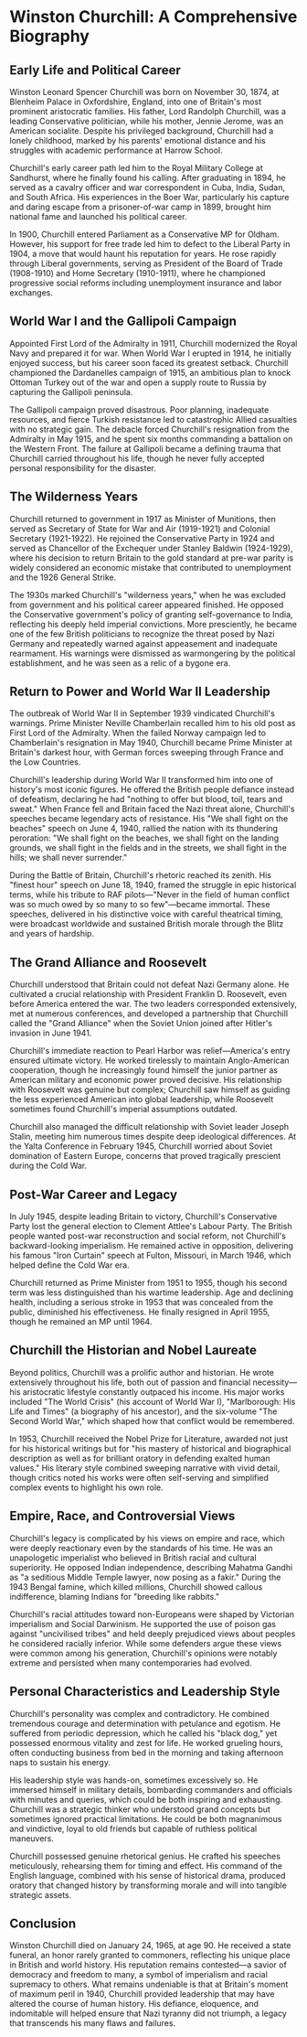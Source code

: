 # Winston Churchill: A Comprehensive Biography

## Early Life and Political Career

Winston Leonard Spencer Churchill was born on November 30, 1874, at Blenheim Palace in Oxfordshire, England, into one of Britain's most prominent aristocratic families. His father, Lord Randolph Churchill, was a leading Conservative politician, while his mother, Jennie Jerome, was an American socialite. Despite his privileged background, Churchill had a lonely childhood, marked by his parents' emotional distance and his struggles with academic performance at Harrow School.

Churchill's early career path led him to the Royal Military College at Sandhurst, where he finally found his calling. After graduating in 1894, he served as a cavalry officer and war correspondent in Cuba, India, Sudan, and South Africa. His experiences in the Boer War, particularly his capture and daring escape from a prisoner-of-war camp in 1899, brought him national fame and launched his political career.

In 1900, Churchill entered Parliament as a Conservative MP for Oldham. However, his support for free trade led him to defect to the Liberal Party in 1904, a move that would haunt his reputation for years. He rose rapidly through Liberal governments, serving as President of the Board of Trade (1908-1910) and Home Secretary (1910-1911), where he championed progressive social reforms including unemployment insurance and labor exchanges.

## World War I and the Gallipoli Campaign

Appointed First Lord of the Admiralty in 1911, Churchill modernized the Royal Navy and prepared it for war. When World War I erupted in 1914, he initially enjoyed success, but his career soon faced its greatest setback. Churchill championed the Dardanelles campaign of 1915, an ambitious plan to knock Ottoman Turkey out of the war and open a supply route to Russia by capturing the Gallipoli peninsula.

The Gallipoli campaign proved disastrous. Poor planning, inadequate resources, and fierce Turkish resistance led to catastrophic Allied casualties with no strategic gain. The debacle forced Churchill's resignation from the Admiralty in May 1915, and he spent six months commanding a battalion on the Western Front. The failure at Gallipoli became a defining trauma that Churchill carried throughout his life, though he never fully accepted personal responsibility for the disaster.

## The Wilderness Years

Churchill returned to government in 1917 as Minister of Munitions, then served as Secretary of State for War and Air (1919-1921) and Colonial Secretary (1921-1922). He rejoined the Conservative Party in 1924 and served as Chancellor of the Exchequer under Stanley Baldwin (1924-1929), where his decision to return Britain to the gold standard at pre-war parity is widely considered an economic mistake that contributed to unemployment and the 1926 General Strike.

The 1930s marked Churchill's "wilderness years," when he was excluded from government and his political career appeared finished. He opposed the Conservative government's policy of granting self-governance to India, reflecting his deeply held imperial convictions. More presciently, he became one of the few British politicians to recognize the threat posed by Nazi Germany and repeatedly warned against appeasement and inadequate rearmament. His warnings were dismissed as warmongering by the political establishment, and he was seen as a relic of a bygone era.

## Return to Power and World War II Leadership

The outbreak of World War II in September 1939 vindicated Churchill's warnings. Prime Minister Neville Chamberlain recalled him to his old post as First Lord of the Admiralty. When the failed Norway campaign led to Chamberlain's resignation in May 1940, Churchill became Prime Minister at Britain's darkest hour, with German forces sweeping through France and the Low Countries.

Churchill's leadership during World War II transformed him into one of history's most iconic figures. He offered the British people defiance instead of defeatism, declaring he had "nothing to offer but blood, toil, tears and sweat." When France fell and Britain faced the Nazi threat alone, Churchill's speeches became legendary acts of resistance. His "We shall fight on the beaches" speech on June 4, 1940, rallied the nation with its thundering peroration: "We shall fight on the beaches, we shall fight on the landing grounds, we shall fight in the fields and in the streets, we shall fight in the hills; we shall never surrender."

During the Battle of Britain, Churchill's rhetoric reached its zenith. His "finest hour" speech on June 18, 1940, framed the struggle in epic historical terms, while his tribute to RAF pilots—"Never in the field of human conflict was so much owed by so many to so few"—became immortal. These speeches, delivered in his distinctive voice with careful theatrical timing, were broadcast worldwide and sustained British morale through the Blitz and years of hardship.

## The Grand Alliance and Roosevelt

Churchill understood that Britain could not defeat Nazi Germany alone. He cultivated a crucial relationship with President Franklin D. Roosevelt, even before America entered the war. The two leaders corresponded extensively, met at numerous conferences, and developed a partnership that Churchill called the "Grand Alliance" when the Soviet Union joined after Hitler's invasion in June 1941.

Churchill's immediate reaction to Pearl Harbor was relief—America's entry ensured ultimate victory. He worked tirelessly to maintain Anglo-American cooperation, though he increasingly found himself the junior partner as American military and economic power proved decisive. His relationship with Roosevelt was genuine but complex; Churchill saw himself as guiding the less experienced American into global leadership, while Roosevelt sometimes found Churchill's imperial assumptions outdated.

Churchill also managed the difficult relationship with Soviet leader Joseph Stalin, meeting him numerous times despite deep ideological differences. At the Yalta Conference in February 1945, Churchill worried about Soviet domination of Eastern Europe, concerns that proved tragically prescient during the Cold War.

## Post-War Career and Legacy

In July 1945, despite leading Britain to victory, Churchill's Conservative Party lost the general election to Clement Attlee's Labour Party. The British people wanted post-war reconstruction and social reform, not Churchill's backward-looking imperialism. He remained active in opposition, delivering his famous "Iron Curtain" speech at Fulton, Missouri, in March 1946, which helped define the Cold War era.

Churchill returned as Prime Minister from 1951 to 1955, though his second term was less distinguished than his wartime leadership. Age and declining health, including a serious stroke in 1953 that was concealed from the public, diminished his effectiveness. He finally resigned in April 1955, though he remained an MP until 1964.

## Churchill the Historian and Nobel Laureate

Beyond politics, Churchill was a prolific author and historian. He wrote extensively throughout his life, both out of passion and financial necessity—his aristocratic lifestyle constantly outpaced his income. His major works included "The World Crisis" (his account of World War I), "Marlborough: His Life and Times" (a biography of his ancestor), and the six-volume "The Second World War," which shaped how that conflict would be remembered.

In 1953, Churchill received the Nobel Prize for Literature, awarded not just for his historical writings but for "his mastery of historical and biographical description as well as for brilliant oratory in defending exalted human values." His literary style combined sweeping narrative with vivid detail, though critics noted his works were often self-serving and simplified complex events to highlight his own role.

## Empire, Race, and Controversial Views

Churchill's legacy is complicated by his views on empire and race, which were deeply reactionary even by the standards of his time. He was an unapologetic imperialist who believed in British racial and cultural superiority. He opposed Indian independence, describing Mahatma Gandhi as "a seditious Middle Temple lawyer, now posing as a fakir." During the 1943 Bengal famine, which killed millions, Churchill showed callous indifference, blaming Indians for "breeding like rabbits."

Churchill's racial attitudes toward non-Europeans were shaped by Victorian imperialism and Social Darwinism. He supported the use of poison gas against "uncivilised tribes" and held deeply prejudiced views about peoples he considered racially inferior. While some defenders argue these views were common among his generation, Churchill's opinions were notably extreme and persisted when many contemporaries had evolved.

## Personal Characteristics and Leadership Style

Churchill's personality was complex and contradictory. He combined tremendous courage and determination with petulance and egotism. He suffered from periodic depression, which he called his "black dog," yet possessed enormous vitality and zest for life. He worked grueling hours, often conducting business from bed in the morning and taking afternoon naps to sustain his energy.

His leadership style was hands-on, sometimes excessively so. He immersed himself in military details, bombarding commanders and officials with minutes and queries, which could be both inspiring and exhausting. Churchill was a strategic thinker who understood grand concepts but sometimes ignored practical limitations. He could be both magnanimous and vindictive, loyal to old friends but capable of ruthless political maneuvers.

Churchill possessed genuine rhetorical genius. He crafted his speeches meticulously, rehearsing them for timing and effect. His command of the English language, combined with his sense of historical drama, produced oratory that changed history by transforming morale and will into tangible strategic assets.

## Conclusion

Winston Churchill died on January 24, 1965, at age 90. He received a state funeral, an honor rarely granted to commoners, reflecting his unique place in British and world history. His reputation remains contested—a savior of democracy and freedom to many, a symbol of imperialism and racial supremacy to others. What remains undeniable is that at Britain's moment of maximum peril in 1940, Churchill provided leadership that may have altered the course of human history. His defiance, eloquence, and indomitable will helped ensure that Nazi tyranny did not triumph, a legacy that transcends his many flaws and failures.